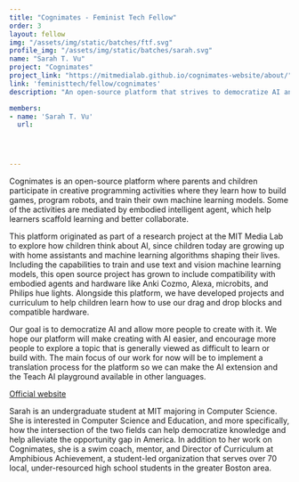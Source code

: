 ```yaml
---
title: "Cognimates - Feminist Tech Fellow"
order: 3
layout: fellow
img: "/assets/img/static/batches/ftf.svg"
profile_img: "/assets/img/static/batches/sarah.svg"
name: "Sarah T. Vu"
project: "Cognimates"
project_link: "https://mitmedialab.github.io/cognimates-website/about/"
link: 'feministtech/fellow/cognimates'
description: "An open-source platform that strives to democratize AI and wants to allow more people to create with it. Parents and children participate in creative programming activities where they learn how to build games, program robots, and train their own machine learning models."

members:
- name: 'Sarah T. Vu'
  url:




---
```

<p>Cognimates is an open-source platform where parents and children participate in creative programming activities where they learn how to build games, program robots, and train their own machine learning models. Some of the activities are mediated by embodied intelligent agent, which help learners scaffold learning and better collaborate.</p>

<p>This platform originated as part of a research project at the MIT Media Lab to explore how children think about AI, since children today are growing up with home assistants and machine learning algorithms shaping their lives. Including the capabilities to train and use text and vision machine learning models, this open source project has grown to include compatibility with embodied agents and hardware like Anki Cozmo, Alexa, microbits, and Philips hue lights. Alongside this platform, we have developed projects and curriculum to help children learn how to use our drag and drop blocks and compatible hardware.</p> 

<p>Our goal is to democratize AI and allow more people to create with it. We hope our platform will make creating with AI easier, and encourage more people to explore a topic that is generally viewed as difficult to learn or build with. The main focus of our work for now will be to implement a translation process for the platform so we can make the AI extension and the Teach AI playground available in other languages.</p>

<p><a href="https://mitmedialab.github.io/cognimates-website/about/" target="_blank">Official website</a></p>

<p><span class="uppercase font-regular">Sarah</span> is an undergraduate student at MIT majoring in Computer Science. She is interested in Computer Science and Education, and more specifically, how the intersection of the two fields can help democratize knowledge and help alleviate the opportunity gap in America. In addition to her work on Cognimates, she is a swim coach, mentor, and Director of Curriculum at Amphibious Achievement, a student-led organization that serves over 70 local, under-resourced high school students in the greater Boston area. </p>






